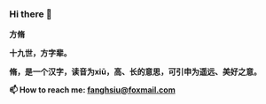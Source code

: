 ### Hi there 👋
**方脩**

**十九世，方字辈。**

**脩，是一个汉字，读音为xiū，高、长的意思，可引申为遥远、美好之意。**

**📫 How to reach me: fanghsiu@foxmail.com**

<!--
 <p>
  <img width="50%"src="https://github-readme-stats-820sxk75u.vercel.app/api?username=fanghsiu&show_icons=true&hide_border=true?theme=radical" />
 </p>
-->

<!--
**fangxiu0525/fangxiu0525** is a ✨ _special_ ✨ repository because its `README.md` (this file) appears on your GitHub profile.

Here are some ideas to get you started:

- 🔭 I’m currently working on ...
- 🌱 I’m currently learning ...
- 👯 I’m looking to collaborate on ...
- 🤔 I’m looking for help with ...
- 💬 Ask me about ...
- 📫 How to reach me: ...
- 😄 Pronouns: ...
- ⚡ Fun fact: ...
-->

<!--
- 👋 Hi, I’m @fanghsiu
- 👀 I’m interested in ...
- 🌱 I’m currently learning ...
- 💞️ I’m looking to collaborate on ...
- 📫 How to reach me ...
-->

<!---
fanghsiu/fanghsiu is a ✨ special ✨ repository because its `README.md` (this file) appears on your GitHub profile.
You can click the Preview link to take a look at your changes.
--->
